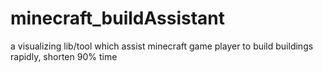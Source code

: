 # minecraft_buildAssistant
a visualizing lib/tool which assist minecraft game player to build buildings rapidly, shorten 90% time
